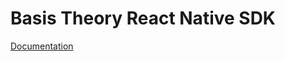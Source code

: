 # Basis Theory React Native SDK

[Documentation](https://developers.basistheory.com/docs/sdks/mobile/react-native/)
